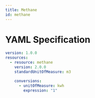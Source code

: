 ```yaml
---
title: Methane
id: methane
---
```




# YAML Specification

```yaml
version: 1.0.0
resources:
  - resource: methane
    version: 2.0.0
    standardUnitOfMeasure: m3

    conversions:
      - unitOfMeasure: kwh
        expression: "1"

```



